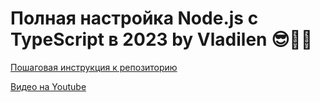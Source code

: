 # Полная настройка Node.js с TypeScript в 2023 by Vladilen 😎🤟🏻

[Пошаговая инструкция к репозиторию](https://vladilen.notion.site/Node-js-TypeScript-2023-d08eba5fe4eb43fa8687ce7755a53bf0)

[Видео на Youtube](https://youtu.be/w2n5HkUNEv4)
